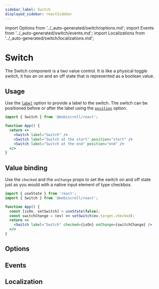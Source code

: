 ```yaml
---
sidebar_label: Switch
displayed_sidebar: reactSidebar
---
```


import Options from '../\_auto-generated/switch/options.md';
import Events from '../\_auto-generated/switch/events.md';
import Localizations from '../\_auto-generated/switch/localizations.md';

# Switch

The Switch component is a two value control. It is like a physical toggle switch, it has an on and an off state that is represented as a boolean value.

## Usage

Use the [`label`](#opt-label) option to provide a label to the switch.
The switch can be positioned before or after the label using the [`position`](#opt-position) option.

```jsx
import { Switch } from '@mobiscroll/react';

function App() {
  return <>
    <Switch label="Switch" />
    <Switch label="Switch at the start" position="start" />
    <Switch label="Switch at the end" position="end" />
  </>
}
```

## Value binding

Use the `checked` and the `onChange` props to set the switch on and off state just as you would with a native input element of type checkbox.

```jsx
import { useState } from 'react';
import { Switch } from '@mobiscroll/react';

function App() {
  const [isOn, setSwitch] = useState(false);
  const switchChange = (ev) => setSwitch(ev.target.checked);
  return <>
    <Switch label="Switch" checked={isOn} onChange={switchChange} />
  </>
}
```

<div className="option-list">

## Options

<Options />

## Events

<Events />

## Localization

<Localizations />

</div>
